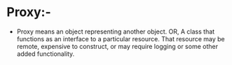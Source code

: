 # Proxy:-

- Proxy means an object representing another object. OR, A class that functions as an interface to a particular
  resource. That resource may be remote, expensive to construct, or may require logging or some other added
  functionality.